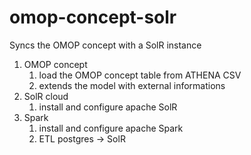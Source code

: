 # omop-concept-solr

Syncs the OMOP concept with a SolR instance

1. OMOP concept
    1. load the OMOP concept table from ATHENA CSV
    2. extends the model with external informations
2. SolR cloud 
    1. install and configure apache SolR
3. Spark
    1. install and configure apache Spark
    2. ETL postgres -> SolR
